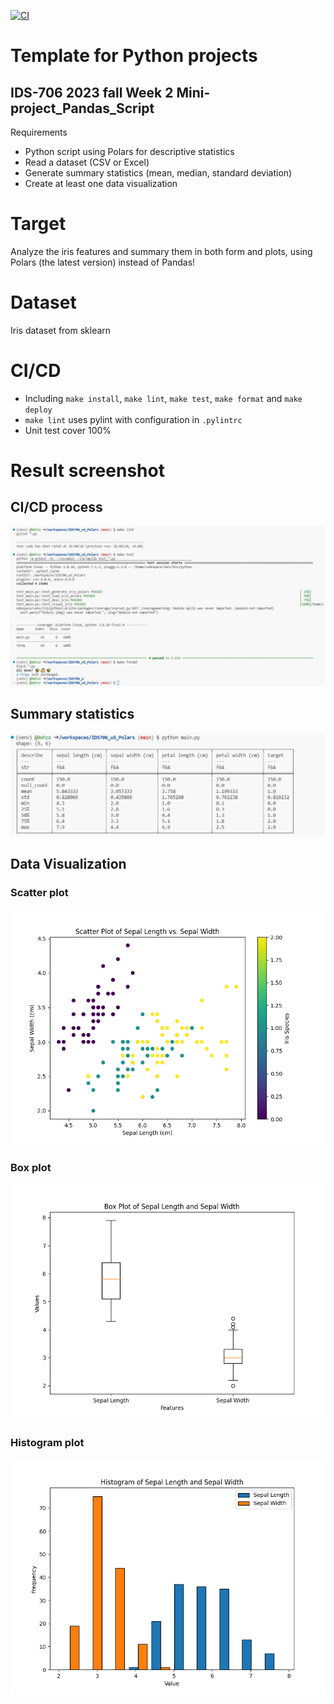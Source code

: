 [![CI](https://github.com/nogibjj/python-template/actions/workflows/cicd.yml/badge.svg)](https://github.com/0xhzx/IDS706-w1_Mini_Project/actions/workflows/cicd.yml)
# Template for Python projects 

## IDS-706 2023 fall Week 2 Mini-project_Pandas_Script
Requirements
- Python script using Polars for descriptive statistics
- Read a dataset (CSV or Excel)
- Generate summary statistics (mean, median, standard deviation)
- Create at least one data visualization


# Target
Analyze the iris features and summary them in both form and plots, using Polars (the latest version) instead of Pandas!

# Dataset
Iris dataset from sklearn

# CI/CD
- Including `make install`, `make lint`, `make test`, `make format` and `make deploy`
- `make lint` uses pylint with configuration in `.pylintrc`
- Unit test cover 100%

# Result screenshot

## CI/CD process
![Alt text](image-1.png)

## Summary statistics 
![Summary](image.png)

## Data Visualization

### Scatter plot
![scatter_plot](iris_scatter_plot.png)
### Box plot
![box_plot](iris_box_plot.png)
### Histogram plot
![histogram_plot](iris_histogram.png)

